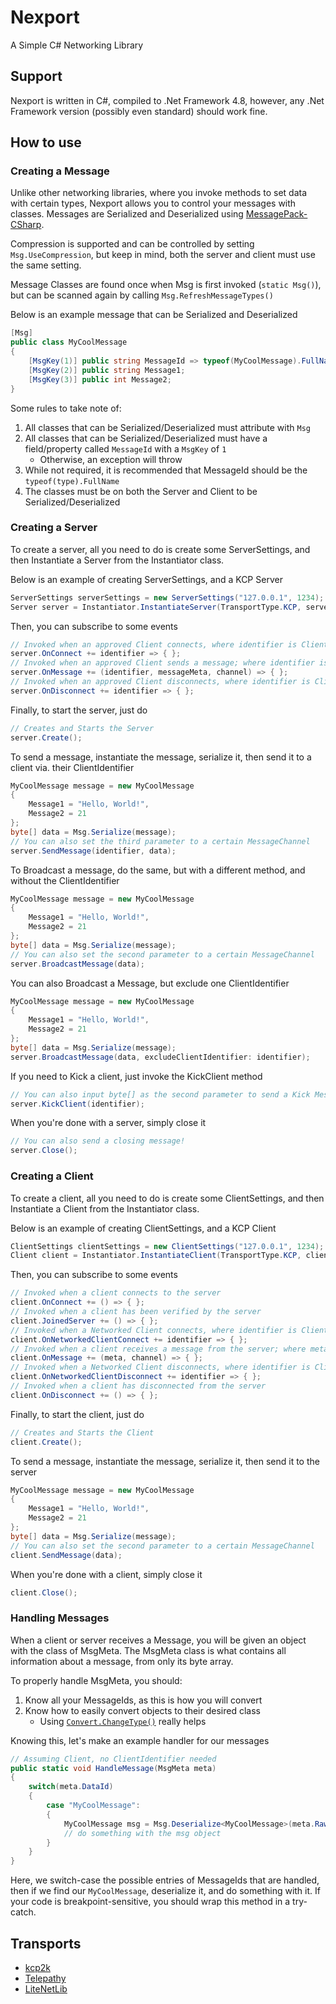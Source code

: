 # Nexport
A Simple C# Networking Library

## Support

Nexport is written in C#, compiled to .Net Framework 4.8, however, any .Net Framework version (possibly even standard) should work fine.

## How to use

### Creating a Message

Unlike other networking libraries, where you invoke methods to set data with certain types, Nexport allows you to control your messages with classes. Messages are Serialized and Deserialized using [MessagePack-CSharp](https://github.com/neuecc/MessagePack-CSharp).

Compression is supported and can be controlled by setting `Msg.UseCompression`, but keep in mind, both the server and client must use the same setting.

Message Classes are found once when Msg is first invoked (`static Msg()`), but can be scanned again by calling `Msg.RefreshMessageTypes()`

Below is an example message that can be Serialized and Deserialized

```cs
[Msg]
public class MyCoolMessage
{
    [MsgKey(1)] public string MessageId => typeof(MyCoolMessage).FullName;
    [MsgKey(2)] public string Message1;
    [MsgKey(3)] public int Message2;
}
```

Some rules to take note of:

1) All classes that can be Serialized/Deserialized must attribute with `Msg`
2) All classes that can be Serialized/Deserialized must have a field/property called `MessageId` with a `MsgKey` of `1`
    + Otherwise, an exception will throw
3) While not required, it is recommended that MessageId should be the `typeof(type).FullName`
4) The classes must be on both the Server and Client to be Serialized/Deserialized

### Creating a Server

To create a server, all you need to do is create some ServerSettings, and then Instantiate a Server from the Instantiator class.

Below is an example of creating ServerSettings, and a KCP Server

```cs
ServerSettings serverSettings = new ServerSettings("127.0.0.1", 1234);
Server server = Instantiator.InstantiateServer(TransportType.KCP, serverSettings);
```

Then, you can subscribe to some events

```cs
// Invoked when an approved Client connects, where identifier is ClientIdentifier
server.OnConnect += identifier => { };
// Invoked when an approved Client sends a message; where identifier is ClientIdentifier, messageMeta is MsgMeta, and channel is MessageChannel (if available)
server.OnMessage += (identifier, messageMeta, channel) => { };
// Invoked when an approved Client disconnects, where identifier is ClientIdentifier
server.OnDisconnect += identifier => { };
```

Finally, to start the server, just do

```cs
// Creates and Starts the Server
server.Create();
```

To send a message, instantiate the message, serialize it, then send it to a client via. their ClientIdentifier

```cs
MyCoolMessage message = new MyCoolMessage
{
    Message1 = "Hello, World!",
    Message2 = 21
};
byte[] data = Msg.Serialize(message);
// You can also set the third parameter to a certain MessageChannel
server.SendMessage(identifier, data);
```

To Broadcast a message, do the same, but with a different method, and without the ClientIdentifier

```cs
MyCoolMessage message = new MyCoolMessage
{
    Message1 = "Hello, World!",
    Message2 = 21
};
byte[] data = Msg.Serialize(message);
// You can also set the second parameter to a certain MessageChannel
server.BroadcastMessage(data);
```

You can also Broadcast a Message, but exclude one ClientIdentifier

```cs
MyCoolMessage message = new MyCoolMessage
{
    Message1 = "Hello, World!",
    Message2 = 21
};
byte[] data = Msg.Serialize(message);
server.BroadcastMessage(data, excludeClientIdentifier: identifier);
```

If you need to Kick a client, just invoke the KickClient method

```cs
// You can also input byte[] as the second parameter to send a Kick Message
server.KickClient(identifier);
```

When you're done with a server, simply close it

```cs
// You can also send a closing message!
server.Close();
```

### Creating a Client

To create a client, all you need to do is create some ClientSettings, and then Instantiate a Client from the Instantiator class.

Below is an example of creating ClientSettings, and a KCP Client

```cs
ClientSettings clientSettings = new ClientSettings("127.0.0.1", 1234);
Client client = Instantiator.InstantiateClient(TransportType.KCP, clientSettings);
```

Then, you can subscribe to some events

```cs
// Invoked when a client connects to the server
client.OnConnect += () => { };
// Invoked when a client has been verified by the server
client.JoinedServer += () => { };
// Invoked when a Networked Client connects, where identifier is ClientIdentifier
client.OnNetworkedClientConnect += identifier => { };
// Invoked when a client receives a message from the server; where meta is MsgMeta, and channel is MessageChannel
client.OnMessage += (meta, channel) => { };
// Invoked when a Networked Client disconnects, where identifier is ClientIdentifier
client.OnNetworkedClientDisconnect += identifier => { };
// Invoked when a client has disconnected from the server
client.OnDisconnect += () => { };
```

Finally, to start the client, just do

```cs
// Creates and Starts the Client
client.Create();
```

To send a message, instantiate the message, serialize it, then send it to the server

```cs
MyCoolMessage message = new MyCoolMessage
{
    Message1 = "Hello, World!",
    Message2 = 21
};
byte[] data = Msg.Serialize(message);
// You can also set the second parameter to a certain MessageChannel
client.SendMessage(data);
```

When you're done with a client, simply close it

```cs
client.Close();
```

### Handling Messages

When a client or server receives a Message, you will be given an object with the class of MsgMeta. The MsgMeta class is what contains all information about a message, from only its byte array.

To properly handle MsgMeta, you should:

1) Know all your MessageIds, as this is how you will convert
2) Know how to easily convert objects to their desired class
    + Using [`Convert.ChangeType()`](https://learn.microsoft.com/en-us/dotnet/api/system.convert.changetype?view=netframework-4.8) really helps

Knowing this, let's make an example handler for our messages

```cs
// Assuming Client, no ClientIdentifier needed
public static void HandleMessage(MsgMeta meta)
{
    switch(meta.DataId)
    {
        case "MyCoolMessage":
        {
            MyCoolMessage msg = Msg.Deserialize<MyCoolMessage>(meta.RawData);
            // do something with the msg object
        }
    }
}
```

Here, we switch-case the possible entries of MessageIds that are handled, then if we find our `MyCoolMessage`, deserialize it, and do something with it. If your code is breakpoint-sensitive, you should wrap this method in a try-catch.

## Transports

+ [kcp2k](https://github.com/vis2k/kcp2k)
+ [Telepathy](https://github.com/vis2k/Telepathy)
+ [LiteNetLib](https://github.com/RevenantX/LiteNetLib)
